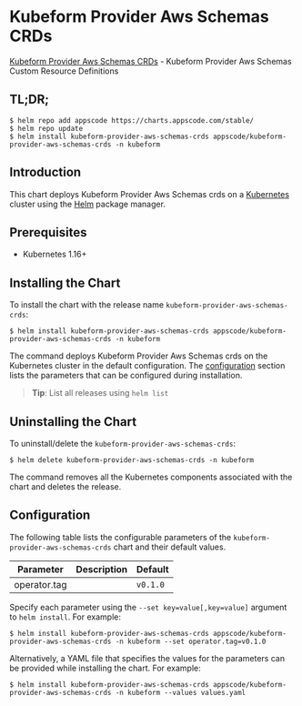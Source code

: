 # Kubeform Provider Aws Schemas CRDs

[Kubeform Provider Aws Schemas CRDs](https://github.com/kubeform) - Kubeform Provider Aws Schemas Custom Resource Definitions

## TL;DR;

```console
$ helm repo add appscode https://charts.appscode.com/stable/
$ helm repo update
$ helm install kubeform-provider-aws-schemas-crds appscode/kubeform-provider-aws-schemas-crds -n kubeform
```

## Introduction

This chart deploys Kubeform Provider Aws Schemas crds on a [Kubernetes](http://kubernetes.io) cluster using the [Helm](https://helm.sh) package manager.

## Prerequisites

- Kubernetes 1.16+

## Installing the Chart

To install the chart with the release name `kubeform-provider-aws-schemas-crds`:

```console
$ helm install kubeform-provider-aws-schemas-crds appscode/kubeform-provider-aws-schemas-crds -n kubeform
```

The command deploys Kubeform Provider Aws Schemas crds on the Kubernetes cluster in the default configuration. The [configuration](#configuration) section lists the parameters that can be configured during installation.

> **Tip**: List all releases using `helm list`

## Uninstalling the Chart

To uninstall/delete the `kubeform-provider-aws-schemas-crds`:

```console
$ helm delete kubeform-provider-aws-schemas-crds -n kubeform
```

The command removes all the Kubernetes components associated with the chart and deletes the release.

## Configuration

The following table lists the configurable parameters of the `kubeform-provider-aws-schemas-crds` chart and their default values.

|  Parameter   | Description | Default  |
|--------------|-------------|----------|
| operator.tag |             | `v0.1.0` |


Specify each parameter using the `--set key=value[,key=value]` argument to `helm install`. For example:

```console
$ helm install kubeform-provider-aws-schemas-crds appscode/kubeform-provider-aws-schemas-crds -n kubeform --set operator.tag=v0.1.0
```

Alternatively, a YAML file that specifies the values for the parameters can be provided while
installing the chart. For example:

```console
$ helm install kubeform-provider-aws-schemas-crds appscode/kubeform-provider-aws-schemas-crds -n kubeform --values values.yaml
```
